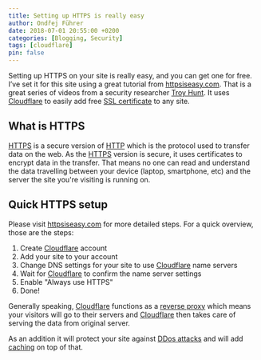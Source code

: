 ```yaml
---
title: Setting up HTTPS is really easy
author: Ondřej Führer
date: 2018-07-01 20:55:00 +0200
categories: [Blogging, Security]
tags: [cloudflare]
pin: false
---
```


Setting up HTTPS on your site is really easy, and you can get one for free.
I’ve set it for this site using a great tutorial from [httpsiseasy.com](https://www.httpsiseasy.com).
That is a great series of videos from a security researcher [Troy Hunt](https://www.troyhunt.com/).
It uses [Cloudflare](https://www.cloudflare.com) to easily add free [SSL certificate](https://www.cloudflare.com/learning/ssl/what-is-an-ssl-certificate/) to any site. 

## What is HTTPS
[HTTPS](https://en.wikipedia.org/wiki/HTTPS) is a secure version of [HTTP](https://en.wikipedia.org/wiki/Hypertext_Transfer_Protocol) which is the protocol used to transfer data on the web. As the [HTTPS](https://en.wikipedia.org/wiki/HTTPS) version is secure, it uses certificates to encrypt data in the transfer. That means no one can read and understand the data travelling between your device (laptop, smartphone, etc) and the server the site you're visiting is running on.

## Quick HTTPS setup
Please visit [httpsiseasy.com](https://www.httpsiseasy.com) for more detailed steps.
For a quick overview, those are the steps:
1. Create [Cloudflare](https://www.cloudflare.com) account
2. Add your site to your account
3. Change DNS settings for your site to use [Cloudflare](https://www.cloudflare.com) name servers
4. Wait for [Cloudflare](https://www.cloudflare.com) to confirm the name server settings
5. Enable "Always use HTTPS" 
6. Done!

Generally speaking, [Cloudflare](https://www.cloudflare.com) functions as a [reverse proxy](https://en.wikipedia.org/wiki/Reverse_proxy) which means your visitors will go to their servers and [Cloudflare](https://www.cloudflare.com) then takes care of serving the data from original server.

As an addition it will protect your site against [DDos attacks](https://en.wikipedia.org/wiki/Denial-of-service_attack) and will add [caching](https://en.wikipedia.org/wiki/Cache_(computing)) on top of that.
